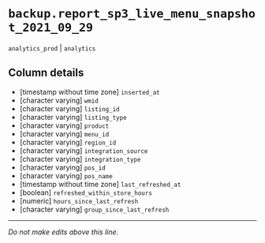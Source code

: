 # `backup.report_sp3_live_menu_snapshot_2021_09_29`
`analytics_prod` | `analytics`

## Column details
* [timestamp without time zone] `inserted_at`
* [character varying] `wmid`
* [character varying] `listing_id`
* [character varying] `listing_type`
* [character varying] `product`
* [character varying] `menu_id`
* [character varying] `region_id`
* [character varying] `integration_source`
* [character varying] `integration_type`
* [character varying] `pos_id`
* [character varying] `pos_name`
* [timestamp without time zone] `last_refreshed_at`
* [boolean]   `refreshed_within_store_hours`
* [numeric]   `hours_since_last_refresh`
* [character varying] `group_since_last_refresh`

-------------------------------------------------------------------------------
*Do not make edits above this line.*
